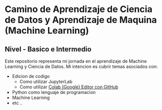 # Camino de Aprendizaje de Ciencia de Datos y Aprendizaje de Maquina (Machine Learning)
## Nivel - Basico e Intermedio


Este repositorio representa mi jornada en el aprendizaje de Machine Learning y Ciencia de Datos. Mi intencion es cubrir temas asociados con:
* Edicion de codigo
  * Como utilizar JupyterLab
  * Como utilizar [Colab (Google) Editor con GitHub](https://aurl)
* Python como lenguaje de programacion
* Machine Learning
* etc ..

